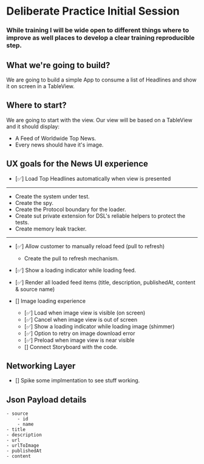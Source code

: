 # Deliberate Practice Initial Session

### While training I will be wide open to different things where to improve as well places to develop a clear training reproducible step.

## What we're going to build?

We are going to build a simple App to consume a list of Headlines and show it on screen in a TableView.

## Where to start?

We are going to start with the view.
Our view will be based on a TableView and it should display:

- A Feed of Worldwide Top News.
- Every news should have it's image.

## UX goals for the News UI experience

- [✅] Load Top Headlines automatically when view is presented

---
- Create the system under test.
- Create the spy.
- Create the Protocol boundary for the loader.
- Create sut private extension for DSL's reliable helpers to protect the tests.
- Create memory leak tracker.
---

- [✅] Allow customer to manually reload feed (pull to refresh)
    - Create the pull to refresh mechanism.

- [✅] Show a  loading indicator while loading feed.

- [✅] Render all loaded feed items (title, description, publishedAt, content & source name)

- [] Image loading experience
    - [✅] Load when image view is visible (on screen)
    - [✅] Cancel when image view is out of screen
    - [✅] Show a loading indicator while loading image (shimmer)
    - [✅] Option to retry on image download error  
    - [✅] Preload when image view is near visible
    - [] Connect Storyboard with the code.
     
 ## Networking Layer
 
 - [] Spike some implmentation to see stuff working.
 
 ## Json Payload details
    - source
        - id
        - name
    - title
    - description
    - url
    - urlToImage
    - publishedAt
    - content
 




